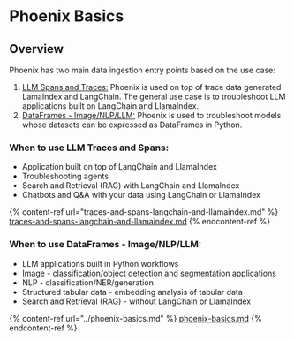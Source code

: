 # Phoenix Basics

## Overview

Phoenix has two main data ingestion entry points based on the use case:

1. [LLM Spans and Traces:](traces-and-spans-langchain-and-llamaindex.md) Phoenix is used on top of trace data generated LamaIndex and LangChain. The general use case is to troubleshoot LLM applications built on LangChain and LlamaIndex.&#x20;
2. [DataFrames - Image/NLP/LLM:](../phoenix-basics.md) Phoenix is used to troubleshoot models whose datasets can be expressed as DataFrames in Python.&#x20;

### When to use LLM Traces and Spans:

* Application built on top of LangChain and LlamaIndex
* Troubleshooting agents
* Search and Retrieval (RAG) with LangChain and LlamaIndex
* Chatbots and Q\&A with your data using LangChain or LlamaIndex

{% content-ref url="traces-and-spans-langchain-and-llamaindex.md" %}
[traces-and-spans-langchain-and-llamaindex.md](traces-and-spans-langchain-and-llamaindex.md)
{% endcontent-ref %}

### When to use DataFrames - Image/NLP/LLM:&#x20;

* LLM applications built in Python workflows&#x20;
* Image -  classification/object detection and segmentation applications  &#x20;
* NLP - classification/NER/generation&#x20;
* Structured tabular data - embedding analysis of tabular data
* Search and Retrieval (RAG) - without LangChain or LlamaIndex

{% content-ref url="../phoenix-basics.md" %}
[phoenix-basics.md](../phoenix-basics.md)
{% endcontent-ref %}

